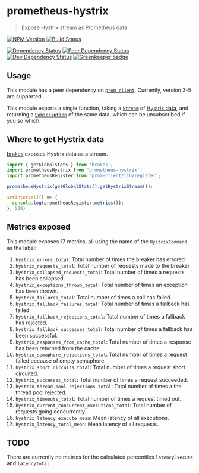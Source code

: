# prometheus-hystrix
> Expose Hystrix stream as Prometheus data

[![NPM Version][npm-image]][npm-url]
[![Build Status][travis-image]][travis-url]

[![Dependency Status][david-image]][david-url]
[![Peer Dependency Status][david-peer-image]][david-peer-url]
[![Dev Dependency Status][david-dev-image]][david-dev-url]
[![Greenkeeper badge][greenkeeper-image]][greenkeeper-url]

## Usage

This module has a peer dependency on [`prom-client`][prom-client-url]. Currently, version 3-5 are supported.

This module exports a single function, taking a [`Stream`][node-stream-api-url] of [Hystrix data][hystrix-data-stream-url], and
returning a [`Subscription`][rxjs-url] of the same data, which can be unsubscribed if you so which.

## Where to get Hystrix data

[brakes][brakes-url] exposes Hystrix data as a stream.

```js
import { getGlobalStats } from 'brakes';
import prometheusHystrix from 'prometheus-hystrix';
import prometheusRegister from 'prom-client/lib/register';

prometheusHystrix(getGlobalStats().getHystrixStream());

setInterval(() => {
  console.log(prometheusRegister.metrics());
}, 500)
```

## Metrics exposed

This module exposes 17 metrics, all using the name of the `HystrixCommand` as the label:

1. `hystrix_errors_total`: Total number of times the breaker has errored
2. `hystrix_requests_total`: Total number of requests made to the breaker
3. `hystrix_collapsed_requests_total`: Total number of times a requests has been collapsed.
4. `hystrix_exceptions_thrown_total`: Total number of times an exception has been thrown.
5. `hystrix_failures_total`: Total number of times a call has failed.
6. `hystrix_fallback_failures_total`: Total number of times a fallback has failed.
7. `hystrix_fallback_rejections_total`: Total number of times a fallback has rejected.
8. `hystrix_fallback_successes_total`: Total number of times a fallback has been successful.
9. `hystrix_responses_from_cache_total`: Total number of times a response has been returned from the cache.
10. `hystrix_semaphore_rejections_total`: Total number of times a request failed because of empty semaphore.
11. `hystrix_short_circuits_total`: Total number of times a request short circuited.
12. `hystrix_successes_total`: Total number of times a request succeeded.
13. `hystrix_thread_pool_rejections_total`: Total number of times a the thread pool rejected.
14. `hystrix_timeouts_total`: Total number of times a request timed out.
15. `hystrix_current_concurrent_executions_total`: Total number of requests going concurrently.
16. `hystrix_latency_execute_mean`: Mean latency of all executions.
17. `hystrix_latency_total_mean`: Mean latency of all requests.


## TODO

There are currently no metrics for the calculated percentiles `latencyExecute` and `latencyTotal`.


[travis-url]: https://travis-ci.org/SimenB/node-prometheus-hystrix
[travis-image]: https://img.shields.io/travis/SimenB/node-prometheus-hystrix.svg
[npm-url]: https://npmjs.org/package/prometheus-hystrix
[npm-image]: https://img.shields.io/npm/v/prometheus-hystrix.svg
[david-url]: https://david-dm.org/SimenB/node-prometheus-hystrix
[david-image]: https://img.shields.io/david/SimenB/node-prometheus-hystrix.svg
[david-dev-url]: https://david-dm.org/SimenB/node-prometheus-hystrix?type=dev
[david-dev-image]: https://img.shields.io/david/dev/SimenB/node-prometheus-hystrix.svg
[david-peer-url]: https://david-dm.org/SimenB/node-prometheus-hystrix?type=peer
[david-peer-image]: https://img.shields.io/david/peer/SimenB/node-prometheus-hystrix.svg
[greenkeeper-url]: https://greenkeeper.io/
[greenkeeper-image]: https://badges.greenkeeper.io/SimenB/node-prometheus-hystrix.svg
[prom-client-url]: https://github.com/siimon/prom-client
[node-stream-api-url]: https://nodejs.org/api/stream.html
[hystrix-data-stream-url]: https://github.com/Netflix/Hystrix/tree/master/hystrix-contrib/hystrix-metrics-event-stream
[rxjs-url]: https://github.com/ReactiveX/rxjs
[brakes-url]: https://github.com/awolden/brakes
